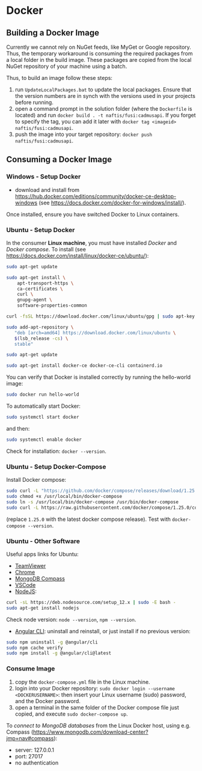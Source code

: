 # Docker

## Building a Docker Image

Currently we cannot rely on NuGet feeds, like MyGet or Google repository. Thus, the temporary workaround is consuming the required packages from a local folder in the build image. These packages are copied from the local NuGet repository of your machine using a batch.

Thus, to build an image follow these steps:

1. run `UpdateLocalPackages.bat` to update the local packages. Ensure that the version numbers are in synch with the versions used in your projects before running.
2. open a command prompt in the solution folder (where the `Dockerfile` is located) and run `docker build . -t naftis/fusi:cadmusapi`. If you forget to specify the tag, you can add it later with `docker tag <imageid> naftis/fusi:cadmusapi`.
3. push the image into your target repository: `docker push naftis/fusi:cadmusapi`.

## Consuming a Docker Image

### Windows - Setup Docker

- download and install from <https://hub.docker.com/editions/community/docker-ce-desktop-windows> (see <https://docs.docker.com/docker-for-windows/install/>).

Once installed, ensure you have switched Docker to Linux containers.

### Ubuntu - Setup Docker

In the consumer __Linux machine__, you must have installed *Docker* and *Docker compose*. To install (see <https://docs.docker.com/install/linux/docker-ce/ubuntu/>):

```bash
sudo apt-get update

sudo apt-get install \
    apt-transport-https \
    ca-certificates \
    curl \
    gnupg-agent \
    software-properties-common

curl -fsSL https://download.docker.com/linux/ubuntu/gpg | sudo apt-key add -

sudo add-apt-repository \
   "deb [arch=amd64] https://download.docker.com/linux/ubuntu \
   $(lsb_release -cs) \
   stable"

sudo apt-get update

sudo apt-get install docker-ce docker-ce-cli containerd.io
```

You can verify that Docker is installed correctly by running the hello-world image:

```bash
sudo docker run hello-world
```

To automatically start Docker:

```bash
sudo systemctl start docker
```

and then:

```bash
sudo systemctl enable docker
```

Check for installation: `docker --version`.

### Ubuntu - Setup Docker-Compose

Install Docker compose:

```bash
sudo curl -L "https://github.com/docker/compose/releases/download/1.25.0/docker-compose-$(uname -s)-$(uname -m)" -o /usr/local/bin/docker-compose
sudo chmod +x /usr/local/bin/docker-compose
sudo ln -s /usr/local/bin/docker-compose /usr/bin/docker-compose
sudo curl -L https://raw.githubusercontent.com/docker/compose/1.25.0/contrib/completion/bash/docker-compose -o /etc/bash_completion.d/docker-compose
```

(replace `1.25.0` with the latest docker compose release). Test with `docker-compose --version`.

### Ubuntu - Other Software

Useful apps links for Ubuntu:

- [TeamViewer](https://www.teamviewer.com/en/download/linux/)
- [Chrome](https://www.google.com/intl/en-US/chrome/)
- [MongoDB Compass](https://www.mongodb.com/download-center?jmp=nav#compass)
- [VSCode](https://code.visualstudio.com/download)
- [NodeJS](https://www.digitalocean.com/community/tutorials/how-to-install-node-js-on-ubuntu-16-04):

```bash
curl -sL https://deb.nodesource.com/setup_12.x | sudo -E bash -
sudo apt-get install nodejs
```

Check node version: `node --version`, `npm --version`.

- [Angular CLI](https://tecadmin.net/install-angular-on-ubuntu/): uninstall and reinstall, or just install if no previous version:

```bash
sudo npm uninstall -g @angular/cli
sudo npm cache verify
sudo npm install -g @angular/cli@latest
```

### Consume Image

1. copy the `docker-compose.yml` file in the Linux machine.
2. login into your Docker repository: `sudo docker login --username <DOCKERUSERNAME>`: then insert your Linux username (sudo) password, and the Docker password.
3. open a terminal in the same folder of the Docker compose file just copied, and execute `sudo docker-compose up`.

To *connect to MongoDB databases* from the Linux Docker host, using e.g. Compass (<https://www.mongodb.com/download-center?jmp=nav#compass>):

- server: 127.0.0.1
- port: 27017
- no authentication
